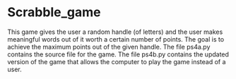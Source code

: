 # Scrabble_game
This game gives the user a random handle (of letters) and the user makes meaningful words out of it worth a certain number of points. The goal is to achieve the maximum points out of the given handle.
The file ps4a.py contains the source file for the game.
The file ps4b.py contains the updated version of the game that allows the computer to play the game instead of a user.

